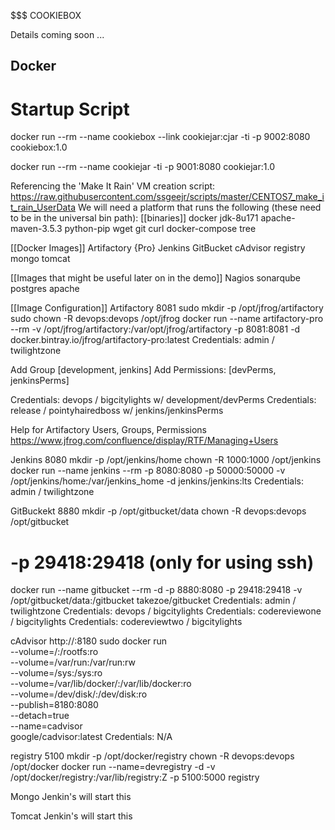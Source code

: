 $$$ COOKIEBOX

Details coming soon ...


## Docker
# Startup Script

docker run --rm --name cookiebox --link cookiejar:cjar -ti -p 9002:8080 cookiebox:1.0

docker run --rm --name cookiejar -ti -p 9001:8080 cookiejar:1.0


Referencing the 'Make It Rain' VM creation script:  https://raw.githubusercontent.com/ssgeejr/scripts/master/CENTOS7_make_it_rain_UserData
We will need a platform that runs the following (these need to be in the universal bin path):
[[binaries]]
docker
jdk-8u171
apache-maven-3.5.3
python-pip
wget
git
curl
docker-compose
tree

[[Docker Images]]
Artifactory {Pro}
Jenkins
GitBucket
cAdvisor
registry
mongo
tomcat

[[Images that might be useful later on in the demo]]
Nagios
sonarqube
postgres
apache

[[Image Configuration]]
Artifactory
8081
sudo mkdir -p /opt/jfrog/artifactory
sudo chown -R devops:devops /opt/jfrog
docker run --name artifactory-pro --rm -v /opt/jfrog/artifactory:/var/opt/jfrog/artifactory -p 8081:8081 -d docker.bintray.io/jfrog/artifactory-pro:latest
Credentials: admin / twilightzone

Add Group [development, jenkins]
Add Permissions: [devPerms, jenkinsPerms]

Credentials: devops / bigcitylights            w/ development/devPerms
Credentials: release / pointyhairedboss w/ jenkins/jenkinsPerms

Help for Artifactory Users, Groups, Permissions
https://www.jfrog.com/confluence/display/RTF/Managing+Users


Jenkins
8080
mkdir -p /opt/jenkins/home
chown -R 1000:1000 /opt/jenkins
docker run --name jenkins --rm -p 8080:8080 -p 50000:50000 -v /opt/jenkins/home:/var/jenkins_home -d jenkins/jenkins:lts
Credentials: admin / twilightzone


GitBuckekt
8880
mkdir -p /opt/gitbucket/data
chown -R devops:devops /opt/gitbucket
# -p 29418:29418 (only for using ssh)
docker run --name gitbucket --rm -d -p 8880:8080 -p 29418:29418 -v /opt/gitbucket/data:/gitbucket takezoe/gitbucket
Credentials: admin / twilightzone
Credentials: devops / bigcitylights
Credentials: codereviewone / bigcitylights
Credentials: codereviewtwo / bigcitylights


cAdvisor
http://<host>:8180
sudo docker run \
  --volume=/:/rootfs:ro \
  --volume=/var/run:/var/run:rw \
  --volume=/sys:/sys:ro \
  --volume=/var/lib/docker/:/var/lib/docker:ro \
  --volume=/dev/disk/:/dev/disk:ro \
  --publish=8180:8080 \
  --detach=true \
  --name=cadvisor \
  google/cadvisor:latest
Credentials: N/A

registry
5100
mkdir -p /opt/docker/registry
chown -R devops:devops /opt/docker
docker run --name=devregistry -d -v /opt/docker/registry:/var/lib/registry:Z -p 5100:5000 registry

Mongo
Jenkin's will start this

Tomcat
Jenkin's will start this